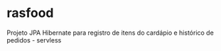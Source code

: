 # rasfood
Projeto JPA Hibernate para registro de itens do cardápio e histórico de pedidos - servless
